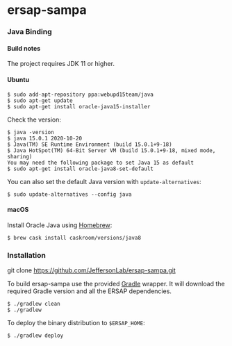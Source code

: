 # ersap-sampa
### Java Binding
#### Build notes

The project requires JDK 11 or higher.

#### Ubuntu

    $ sudo add-apt-repository ppa:webupd15team/java
    $ sudo apt-get update
    $ sudo apt-get install oracle-java15-installer

Check the version:

    $ java -version
    $ java 15.0.1 2020-10-20
    $ Java(TM) SE Runtime Environment (build 15.0.1+9-18)
    $ Java HotSpot(TM) 64-Bit Server VM (build 15.0.1+9-18, mixed mode, sharing)
    You may need the following package to set Java 15 as default
    $ sudo apt-get install oracle-java8-set-default

You can also set the default Java version with `update-alternatives`:

    $ sudo update-alternatives --config java

#### macOS

Install Oracle Java using [Homebrew](https://brew.sh/):

    $ brew cask install caskroom/versions/java8

### Installation
git clone https://github.com/JeffersonLab/ersap-sampa.git

To build ersap-sampa use the provided [Gradle](https://gradle.org/) wrapper.
It will download the required Gradle version and all the ERSAP dependencies.

    $ ./gradlew clean
    $ ./gradlew 

To deploy the binary distribution to `$ERSAP_HOME`:

    $ ./gradlew deploy
